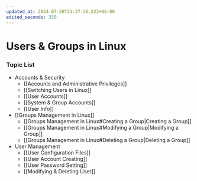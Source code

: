 ```yaml
---
updated_at: 2024-07-20T21:37:36.223+06:00
edited_seconds: 350
---
```

# Users & Groups in Linux
### Topic List

- Accounts & Security
	- [[Accounts and Administrative Privileges]]
	- [[Switching Users in Linux]]
	- [[User Accounts]]
	- [[System & Group Accounts]]
	- [[User Info]]
- [[Groups Management in Linux]]
	- [[Groups Management in Linux#Creating a Group|Creating a Group]]
	- [[Groups Management in Linux#Modifying a Group|Modifying a Group]]
	- [[Groups Management in Linux#Deleting a Group|Deleting a Group]]
- User Management
	- [[User Configuration Files]]
	- [[User Account Creating]]
	- [[User Password Setting]]
	- [[Modifying & Deleting User]]

